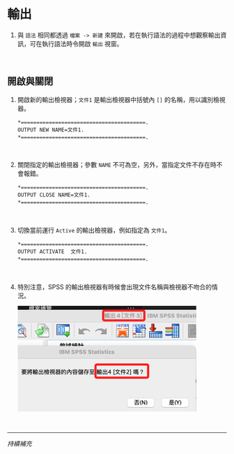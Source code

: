 # 輸出

1. 與 `語法` 相同都透過 `檔案 -> 新建` 來開啟，若在執行語法的過程中想觀察輸出資訊，可在執行語法時令開啟 `輸出` 視窗。

<br>

## 開啟與關閉

1. 開啟新的輸出檢視器；`文件1` 是輸出檢視器中括號內 `[]` 的名稱，用以識別檢視器。

    ```bash
    *========================================.
    OUTPUT NEW NAME=文件1.
    *========================================.
    ```

<br>

2. 關閉指定的輸出檢視器；參數 `NAME` 不可為空，另外，當指定文件不存在時不會報錯。

    ```bash
    *========================================.
    OUTPUT CLOSE NAME=文件1.
    *========================================.
    ```

<br>

3. 切換當前運行 `Active` 的輸出檢視器，例如指定為 `文件1`。

    ```bash
    *========================================.
    OUTPUT ACTIVATE  文件1.
    *========================================.
    ```

<br>

4. 特別注意，SPSS 的輸出檢視器有時候會出現文件名稱與檢視器不吻合的情況。

    ![](images/img_01.png)

<br>

___

_持續補充_